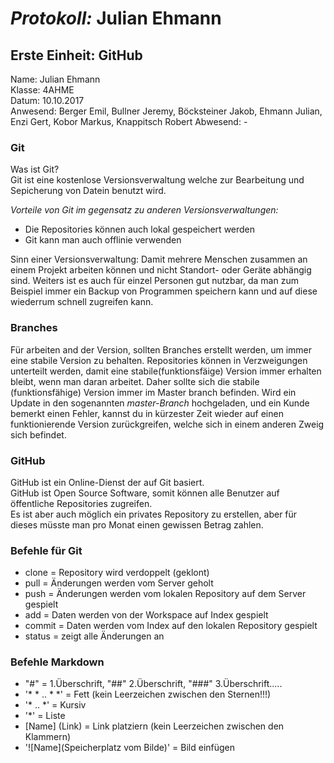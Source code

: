 # *Protokoll:* Julian Ehmann  
## **Erste Einheit: GitHub**  
 Name: Julian Ehmann  
 Klasse: 4AHME  
 Datum: 10.10.2017  
 Anwesend: Berger Emil, Bullner Jeremy, Böcksteiner Jakob, Ehmann Julian, Enzi Gert, Kobor Markus, Knappitsch Robert
 Abwesend: -
 
 ### **Git** 
 Was ist Git?  
 Git ist eine kostenlose Versionsverwaltung welche zur Bearbeitung und Sepicherung von Datein benutzt wird.  
 
 *Vorteile von Git im gegensatz zu anderen Versionsverwaltungen:*  
   * Die Repositories können auch lokal gespeichert werden   
   * Git kann man auch offlinie verwenden  
        
Sinn einer Versionsverwaltung: Damit mehrere Menschen zusammen an einem Projekt arbeiten können und nicht Standort- oder Geräte abhängig sind. Weiters ist es auch für einzel Personen gut nutzbar, da man zum Beispiel immer ein Backup von Programmen speichern kann und auf diese wiederrum schnell zugreifen kann. 

### **Branches**    
Für arbeiten and der Version, sollten Branches erstellt werden, um immer eine stabile Version zu behalten.
Repositories können in Verzweigungen unterteilt werden, damit eine stabile(funktionsfäige) Version immer erhalten bleibt, wenn man daran arbeitet. Daher sollte sich die stabile (funktionsfähige) Version immer im Master branch befinden. Wird ein Update in den sogenannten *master-Branch* hochgeladen, und ein Kunde bemerkt einen Fehler, kannst du in kürzester Zeit wieder auf einen funktionierende Version zurückgreifen, welche sich in einem anderen Zweig sich befindet.

 ### **GitHub**  
 GitHub ist ein Online-Dienst der auf Git basiert.  
 GitHub ist Open Source Software, somit können alle Benutzer auf öffentliche Repositories zugreifen.    
 Es ist aber auch möglich ein privates Repository zu erstellen, aber für dieses müsste man pro Monat einen gewissen Betrag zahlen.
 
### **Befehle für Git**  
* clone  = Repository wird verdoppelt (geklont)  
* pull   = Änderungen werden vom Server geholt  
* push   = Änderungen werden vom lokalen Repository auf dem Server gespielt  
* add    = Daten werden von der Workspace auf Index gespielt  
* commit = Daten werden vom Index auf den lokalen Repository gespielt
* status = zeigt alle Änderungen an 

### **Befehle Markdown**  
* "#" = 1.Überschrift, "##" 2.Überschrift, "###" 3.Überschrift.....  
* '* * .. * *'     = Fett  (kein Leerzeichen zwischen den Sternen!!!) 
* '* .. *'      = Kursiv  
* '*'            = Liste  
* [Name] (Link) = Link platziern  (kein Leerzeichen zwischen den Klammern) 
* '![Name](Speicherplatz vom Bilde)' = Bild einfügen  
